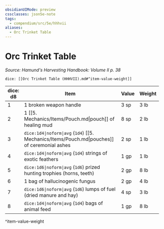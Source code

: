 ```yaml
---
obsidianUIMode: preview
cssclasses: json5e-note
tags:
  - compendium/src/5e/hhhvii
aliases:
  - Orc Trinket Table
---
```

# Orc Trinket Table
*Source: Hamund's Harvesting Handbook: Volume II p. 38* 

`dice: [[Orc Trinket Table (HHHVII).md#^item-value-weight]]`

| dice: d8 | Item | Value | Weight |
|----------|------|-------|--------|
| 1 | 1 broken weapon handle | 3 sp | 3 lb |
| 2 | 1 [[5. Mechanics/Items/Pouch.md\|pouch]] of healing mud | 8 sp | 2 lb |
| 3 | `dice:1d4\|noform\|avg` (`1d4`) [[5. Mechanics/Items/Pouch.md\|pouches]] of ceremonial ashes | 2 sp | 1 lb |
| 4 | `dice:1d4\|noform\|avg` (`1d4`) strings of exotic feathers | 1 gp | 1 lb |
| 5 | `dice:1d6\|noform\|avg` (`1d6`) prized hunting trophies (horns, teeth) | 2 gp | 8 lb |
| 6 | 1 bag of hallucinogenic fungus | 2 gp | 4 lb |
| 7 | `dice:1d6\|noform\|avg` (`1d6`) lumps of fuel (dried manure and hay) | 4 sp | 3 lb |
| 8 | `dice:1d4\|noform\|avg` (`1d4`) bags of animal feed | 1 gp | 8 lb |
^item-value-weight
